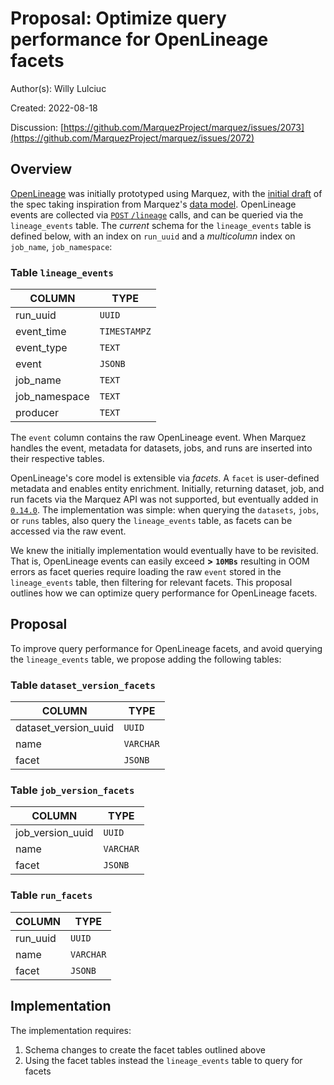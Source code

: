 # Proposal: Optimize query performance for OpenLineage facets

Author(s): Willy Lulciuc

Created: 2022-08-18

Discussion: [https://github.com/MarquezProject/marquez/issues/2073](https://github.com/MarquezProject/marquez/issues/2072)

## Overview

[OpenLineage](https://openlineage.io) was initially prototyped using Marquez, with the [initial draft](https://github.com/OpenLineage/OpenLineage/blob/main/CHANGELOG.md#010---2021-08-12) of the spec taking inspiration from Marquez's [data model](https://lucid.app/lucidchart/f918ce01-9eb4-4900-b266-49935da271b8/view?page=8xAE.zxyknLQ#). OpenLineage events are collected via [`POST` `/lineage`](https://marquezproject.github.io/marquez/openapi.html#tag/Lineage) calls, and can be queried via the `lineage_events` table. The _current_ schema for the `lineage_events` table is defined below, with an index on `run_uuid` and a _multicolumn_ index on `job_name`, `job_namespace`:

### Table `lineage_events`

| **COLUMN**    | **TYPE**     |
|---------------|--------------|
| run_uuid      | `UUID`       |
| event_time    | `TIMESTAMPZ` |
| event_type    | `TEXT`       |
| event         | `JSONB`      |
| job_name      | `TEXT`       |
| job_namespace | `TEXT`       |
| producer      | `TEXT`       |

The `event` column contains the raw OpenLineage event. When Marquez handles the event, metadata for datasets, jobs, and runs are inserted into their respective tables.

OpenLineage's core model is extensible via _facets_. A `facet` is user-defined metadata and enables entity enrichment. Initially, returning dataset, job, and run facets via the Marquez API was not supported, but eventually added in [`0.14.0`](https://github.com/MarquezProject/marquez/compare/0.13.1...0.14.0). The implementation was simple: when querying the `datasets`, `jobs`, or `runs` tables, also query the `lineage_events` table, as facets can be accessed via the raw event.

We knew the initially implementation would eventually have to be revisited. That is, OpenLineage events can easily exceed **>** **`10MBs`** resulting in OOM errors as facet queries require loading the raw `event` stored in the `lineage_events` table, then filtering for relevant facets. This proposal outlines how we can optimize query performance for OpenLineage facets.



## Proposal

To improve query performance for OpenLineage facets, and avoid querying the `lineage_events` table, we propose adding the following tables:

### Table `dataset_version_facets`

| **COLUMN**           | **TYPE**  |
|----------------------|-----------|
| dataset_version_uuid | `UUID`    |
| name                 | `VARCHAR` |
| facet                | `JSONB`   |

### Table `job_version_facets`

| **COLUMN**       | **TYPE**  |
|------------------|-----------|
| job_version_uuid | `UUID`    |
| name             | `VARCHAR` |
| facet            | `JSONB`   |

### Table `run_facets`

| **COLUMN** | **TYPE**  |
|------------|-----------|
| run_uuid   | `UUID`    |
| name       | `VARCHAR` |
| facet      | `JSONB`   |

## Implementation

The implementation requires:

1. Schema changes to create the facet tables outlined above
2. Using the facet tables instead the `lineage_events` table to query for facets
